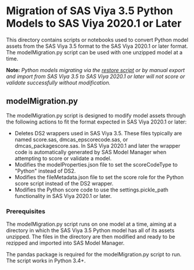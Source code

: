 # Migration of SAS Viya 3.5 Python Models to SAS Viya 2020.1 or Later

This directory contains scripts or notebooks used to convert Python model assets from the SAS Viya 3.5 format to the SAS Viya 2020.1 or later format. The modelMigration.py script can be used with one unzipped model at a time.

**Note:** *Python models migrating via the [restore script](https://pubshelpcenter.unx.sas.com/test/doc/en/mdlmgrcdc/v_020/mdlmgrag/p0n2f2djoollgqn13isibmb98qd2.htm#p171e1x1xjqhpen1i9le09m3bi7e) or by manual export and import from SAS Viya 3.5 to SAS Viya 2020.1 or later will not score or validate successfully without modification.*

## modelMigration.py

The modelMigration.py script is designed to modify model assets through the following actions to fit the format expected in SAS Viya 2020.1 or later:

* Deletes DS2 wrappers used in SAS Viya 3.5. 
  These files typically are named score.sas, dmcas_epscorecode.sas, or dmcas_packagescore.sas.
  In SAS Viya 2020.1 and later the wrapper code is automatically generated by SAS Model Manager when attempting to score or validate a model.
* Modifies the modelProperties.json file to set the scoreCodeType to "Python" instead of DS2.
* Modifies the fileMetadata.json file to set the score role for the Python score script instead of the DS2 wrapper.
* Modifies the Python score code to use the settings.pickle_path functionality in SAS Viya 2020.1 or later.

### Prerequisites

The modelMigration.py script runs on one model at a time, aiming at a directory in which the SAS Viya 3.5 Python model has all of its assets unzipped. The files in the directory are then modified and ready to be rezipped and imported into SAS Model Manager.

The pandas package is required for the modelMigration.py script to run. The script works in Python 3.4+.
